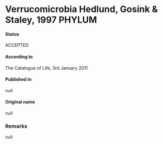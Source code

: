 Verrucomicrobia Hedlund, Gosink & Staley, 1997 PHYLUM
=======

#### Status
ACCEPTED

#### According to
The Catalogue of Life, 3rd January 2011

#### Published in
null

#### Original name
null

### Remarks
null